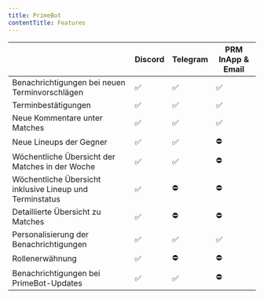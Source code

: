 ```yaml
---
title: PrimeBot
contentTitle: Features
---
```


|                                                          | Discord | Telegram | PRM InApp & Email |
|----------------------------------------------------------|---------|----------|-------------------|
| Benachrichtigungen bei neuen Terminvorschlägen           | ✅       | ✅        | ✅                 |
| Terminbestätigungen                                      | ✅       | ✅        | ✅                 |
| Neue Kommentare unter Matches                            | ✅       | ✅        | ✅                 |
| Neue Lineups der Gegner                                  | ✅       | ✅        | ⛔                 |
| Wöchentliche Übersicht der Matches in der Woche          | ✅       | ✅        | ⛔                 |
| Wöchentliche Übersicht inklusive Lineup und Terminstatus | ✅       | ⛔        | ⛔                 |
| Detaillierte Übersicht zu Matches                        | ✅       | ⛔        | ⛔                 |
| Personalisierung der Benachrichtigungen                  | ✅       | ✅        | ✅                 |
| Rollenerwähnung                                          | ✅       | ⛔        | ⛔                 |
| Benachrichtigungen bei PrimeBot-Updates                  | ✅       | ✅        | ⛔                 |

